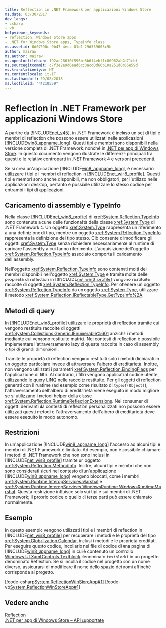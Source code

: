 ```yaml
---
title: Reflection in .NET Framework per applicazioni Windows Store
ms.date: 03/30/2017
dev_langs:
- csharp
- vb
helpviewer_keywords:
- reflection, Windows Store apps
- .NET for Windows Store apps, TypeInfo class
ms.assetid: 0d07090c-9b47-4ecc-81d1-29d539603c9b
author: mairaw
ms.author: mairaw
ms.openlocfilehash: 192ac28610f596bc6b6f4ebf1c80962ab2d71cbf
ms.sourcegitcommit: c7f3e2e9d6ead6cc3acd0d66b10a251d0c66e59d
ms.translationtype: HT
ms.contentlocale: it-IT
ms.lasthandoff: 09/08/2018
ms.locfileid: "44210559"
---
```

# <a name="reflection-in-the-net-framework-for-windows-store-apps"></a>Reflection in .NET Framework per applicazioni Windows Store
A partire da [!INCLUDE[net_v45](../../../includes/net-v45-md.md)], in .NET Framework è incluso un set di tipi e membri di reflection che possono essere utilizzati nelle applicazioni [!INCLUDE[win8_appname_long](../../../includes/win8-appname-long-md.md)]. Questi tipi e membri sono disponibili nella versione completa di .NET Framework, nonché in [.NET per app di Windows Store](https://go.microsoft.com/fwlink/?LinkID=225700). In questo documento vengono illustrate le differenze principali tra questi e le relative controparti in .NET Framework 4 e versioni precedenti.  
  
 Se si crea un'applicazione [!INCLUDE[win8_appname_long](../../../includes/win8-appname-long-md.md)], è necessario utilizzare i tipi e i membri di reflection in [!INCLUDE[net_win8_profile](../../../includes/net-win8-profile-md.md)]. Questi tipi e membri sono anche disponibili, ma non obbligatori, per l'utilizzo nelle applicazioni desktop, pertanto è possibile utilizzare lo stesso codice per entrambi i tipi di applicazioni.  
  
## <a name="typeinfo-and-assembly-loading"></a>Caricamento di assembly e TypeInfo  
 Nella classe [!INCLUDE[net_win8_profile](../../../includes/net-win8-profile-md.md)] di <xref:System.Reflection.TypeInfo> sono contenute alcune delle funzionalità della classe <xref:System.Type> di .NET Framework 4. Un oggetto <xref:System.Type> rappresenta un riferimento a una definizione di tipo, mentre un oggetto <xref:System.Reflection.TypeInfo> rappresenta la definizione del tipo stesso. Ciò consente di modificare gli oggetti <xref:System.Type> senza richiedere necessariamente al runtime di caricare l'assembly a cui fanno riferimento. L'acquisizione dell'oggetto <xref:System.Reflection.TypeInfo> associato comporta il caricamento dell'assembly.  
  
 Nell'oggetto <xref:System.Reflection.TypeInfo> sono contenuti molti dei membri disponibili nell'oggetto <xref:System.Type> e tramite molte delle proprietà di reflection in [!INCLUDE[net_win8_profile](../../../includes/net-win8-profile-md.md)] vengono restituite raccolte di oggetti <xref:System.Reflection.TypeInfo>. Per ottenere un oggetto <xref:System.Reflection.TypeInfo> da un oggetto <xref:System.Type>, utilizzare il metodo <xref:System.Reflection.IReflectableType.GetTypeInfo%2A>.  
  
## <a name="query-methods"></a>Metodi di query  
 In [!INCLUDE[net_win8_profile](../../../includes/net-win8-profile-md.md)] utilizzare le proprietà di reflection tramite cui vengono restituite raccolte di oggetti <xref:System.Collections.Generic.IEnumerable%601> anziché i metodi mediante cui vengono restituite matrici. Nei contesti di reflection è possibile implementare l'attraversamento lazy di queste raccolte in caso di assembly o tipi di grandi dimensioni.  
  
 Tramite le proprietà di reflection vengono restituiti solo i metodi dichiarati in un oggetto particolare invece di attraversare l'albero di ereditarietà. Inoltre, non vengono utilizzati i parametri <xref:System.Reflection.BindingFlags> per l'applicazione di filtri. Al contrario, i filtri vengono applicati al codice utente, utilizzando le query LINQ nelle raccolte restituite. Per gli oggetti di reflection generati con il runtime (ad esempio come risultato di `typeof(Object)`), l'attraversamento dell'albero di ereditarietà viene eseguito in modo migliore se si utilizzano i metodi helper della classe <xref:System.Reflection.RuntimeReflectionExtensions>. Nei consumer di oggetti derivanti da contesti di reflection personalizzati non possono essere utilizzati questi metodi e l'attraversamento dell'albero di ereditarietà deve essere eseguito in modo autonomo.  
  
## <a name="restrictions"></a>Restrizioni  
 In un'applicazione [!INCLUDE[win8_appname_long](../../../includes/win8-appname-long-md.md)] l'accesso ad alcuni tipi e membri di .NET Framework è limitato. Ad esempio, non è possibile chiamare i metodi di .NET Framework che non sono inclusi in [!INCLUDE[net_win8_profile](../../../includes/net-win8-profile-md.md)] tramite un oggetto <xref:System.Reflection.MethodInfo>. Inoltre, alcuni tipi e membri che non sono considerati sicuri nel contesto di un'applicazione [!INCLUDE[win8_appname_long](../../../includes/win8-appname-long-md.md)] vengono bloccati, come i membri <xref:System.Runtime.InteropServices.Marshal> e <xref:System.Runtime.InteropServices.WindowsRuntime.WindowsRuntimeMarshal>. Questa restrizione influisce solo sui tipi e sui membri di .NET Framework; il proprio codice o quello di terze parti può essere chiamato normalmente.  
  
## <a name="example"></a>Esempio  
 In questo esempio vengono utilizzati i tipi e i membri di reflection in [!INCLUDE[net_win8_profile](../../../includes/net-win8-profile-md.md)] per recuperare i metodi e le proprietà del tipo <xref:System.Globalization.Calendar>, inclusi i metodi e le proprietà ereditati. Per eseguire questo codice, incollarlo nel file di codice di una pagina di [!INCLUDE[win8_appname_long](../../../includes/win8-appname-long-md.md)] in cui è contenuto un controllo [Windows.UI.Xaml.Controls.Textblock](https://msdn.microsoft.com/library/windows/apps/windows.ui.xaml.controls.textblock.aspx) denominato `textblock1` in un progetto denominato Reflection. Se si incolla il codice nel progetto con un nome diverso, assicurarsi di modificare il nome dello spazio dei nomi affinché corrisponda al progetto.  
  
 [!code-csharp[System.ReflectionWinStoreApp#1](../../../samples/snippets/csharp/VS_Snippets_CLR_System/system.reflectionwinstoreapp/cs/mainpage.xaml.cs#1)]
 [!code-vb[System.ReflectionWinStoreApp#1](../../../samples/snippets/visualbasic/VS_Snippets_CLR_System/system.reflectionwinstoreapp/vb/mainpage.xaml.vb#1)]  
  
## <a name="see-also"></a>Vedere anche  
 [Reflection](../../../docs/framework/reflection-and-codedom/reflection.md)  
 [.NET per app di Windows Store – API supportate](https://go.microsoft.com/fwlink/?LinkID=225700)
